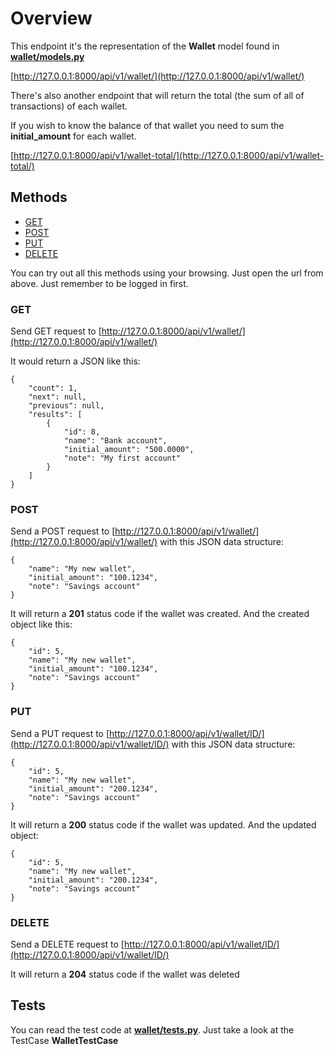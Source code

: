 # Overview

This endpoint it's the representation of the **Wallet** model found in **[wallet/models.py](https://github.com/gdi3d/my_wallet/blob/master/wallet/models.py)**

[http://127.0.0.1:8000/api/v1/wallet/](http://127.0.0.1:8000/api/v1/wallet/)

There's also another endpoint that will return the total (the sum of all of transactions) of each wallet.

If you wish to know the balance of that wallet you need to sum the **initial_amount** for each wallet.

[http://127.0.0.1:8000/api/v1/wallet-total/](http://127.0.0.1:8000/api/v1/wallet-total/)


## Methods

* [GET](#get)
* [POST](#post)
* [PUT](#put)
* [DELETE](#delete)

You can try out all this methods using your browsing. Just open the url from above. Just remember to be logged in first.

### GET

Send GET request to [http://127.0.0.1:8000/api/v1/wallet/](http://127.0.0.1:8000/api/v1/wallet/)

It would return a JSON like this:

```
{
    "count": 1, 
    "next": null, 
    "previous": null, 
    "results": [
        {
            "id": 8, 
            "name": "Bank account", 
            "initial_amount": "500.0000", 
            "note": "My first account"
        }
    ]
}
```

### POST

Send a POST request to [http://127.0.0.1:8000/api/v1/wallet/](http://127.0.0.1:8000/api/v1/wallet/) with this JSON data structure:

```
{
    "name": "My new wallet", 
    "initial_amount": "100.1234", 
    "note": "Savings account"
}
```

It will return a **201** status code if the wallet was created. And the created object like this:

```
{
	"id": 5,
    "name": "My new wallet", 
    "initial_amount": "100.1234", 
    "note": "Savings account"
}
```

### PUT

Send a PUT request to [http://127.0.0.1:8000/api/v1/wallet/ID/](http://127.0.0.1:8000/api/v1/wallet/ID/) with this JSON data structure:

```
{
	"id": 5,
    "name": "My new wallet", 
    "initial_amount": "200.1234", 
    "note": "Savings account"
}
```

It will return a **200** status code if the wallet was updated. And the updated object:

```
{
	"id": 5,
    "name": "My new wallet", 
    "initial_amount": "200.1234", 
    "note": "Savings account"
}
```

### DELETE

Send a DELETE request to [http://127.0.0.1:8000/api/v1/wallet/ID/](http://127.0.0.1:8000/api/v1/wallet/ID/)

It will return a **204** status code if the wallet was deleted

## Tests

You can read the test code at **[wallet/tests.py](https://github.com/gdi3d/my_wallet/blob/master/wallet/tests.py)**. Just take a look at the TestCase **WalletTestCase**
